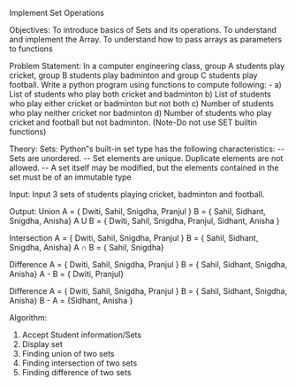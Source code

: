 Implement Set Operations

Objectives:
To introduce basics of Sets and its operations.
To understand and implement the Array.
To understand how to pass arrays as parameters to functions

Problem Statement:
In a computer engineering class, group A students play cricket, group B students play badminton and group C students play football. Write a python program using functions to compute following: -
a) List of students who play both cricket and badminton
b) List of students who play either cricket or badminton but not both
c) Number of students who play neither cricket nor badminton
d) Number of students who play cricket and football but not badminton.
(Note-Do not use SET builtin functions)

Theory:
Sets:
Python‟s built-in set type has the following characteristics:
-- Sets are unordered.
-- Set elements are unique. Duplicate elements are not allowed.
-- A set itself may be modified, but the elements contained in the set must be of an immutable type

Input:
Input 3 sets of students playing cricket, badminton and football.

Output:
Union
A = { Dwiti, Sahil, Snigdha, Pranjul } 
B = { Sahil, Sidhant, Snigdha, Anisha}
A U B = { Dwiti, Sahil, Snigdha, Pranjul, Sidhant, Anisha }

Intersection
A = { Dwiti, Sahil, Snigdha, Pranjul }
B = { Sahil, Sidhant, Snigdha, Anisha}
A ∩ B = { Sahil, Snigdha}

Difference
A = { Dwiti, Sahil, Snigdha, Pranjul }
B = { Sahil, Sidhant, Snigdha, Anisha}
A - B = { Dwiti, Pranjul}

Difference
A = { Dwiti, Sahil, Snigdha, Pranjul }
B = { Sahil, Sidhant, Snigdha, Anisha}
B - A = {Sidhant, Anisha }

Algorithm:
1. Accept Student information/Sets
2. Display set
3. Finding union of two sets
4. Finding intersection of two sets
5. Finding difference of two sets
